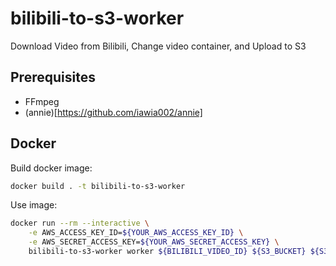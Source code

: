 # bilibili-to-s3-worker
Download Video from Bilibili, Change video container, and Upload to S3

## Prerequisites
* FFmpeg
* (annie)[https://github.com/iawia002/annie]

## Docker

Build docker image:

```bash
docker build . -t bilibili-to-s3-worker 
```

Use image:

```bash
docker run --rm --interactive \
    -e AWS_ACCESS_KEY_ID=${YOUR_AWS_ACCESS_KEY_ID} \
    -e AWS_SECRET_ACCESS_KEY=${YOUR_AWS_SECRET_ACCESS_KEY} \
    bilibili-to-s3-worker worker ${BILIBILI_VIDEO_ID} ${S3_BUCKET} ${S3_PREFIX}
```
